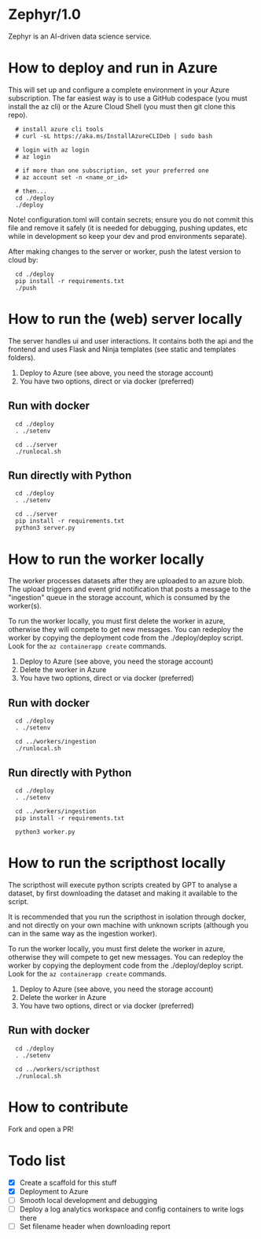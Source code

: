# Zephyr/1.0

Zephyr is an AI-driven data science service.



# How to deploy and run in Azure

This will set up and configure a complete environment in your Azure subscription. The far easiest way is to use a GitHub codespace (you must install the az cli) or the Azure Cloud Shell (you must then git clone this repo).

```
  # install azure cli tools
  # curl -sL https://aka.ms/InstallAzureCLIDeb | sudo bash

  # login with az login
  # az login

  # if more than one subscription, set your preferred one
  # az account set -n <name_or_id>

  # then...
  cd ./deploy
  ./deploy
```

Note! configuration.toml will contain secrets; ensure you do not commit this file and remove it safely (it is needed for debugging, pushing updates, etc while in development so keep your dev and prod environments separate).

After making changes to the server or worker, push the latest version to cloud by:

```
  cd ./deploy
  pip install -r requirements.txt
  ./push
```



# How to run the (web) server locally

The server handles ui and user interactions. It contains both the api
and the frontend and uses Flask and Ninja templates (see static and templates folders).

1. Deploy to Azure (see above, you need the storage account)
1. You have two options, direct or via docker (preferred)

## Run with docker

```
  cd ./deploy
  . ./setenv

  cd ../server
  ./runlocal.sh
```

## Run directly with Python

```
  cd ./deploy
  . ./setenv

  cd ../server
  pip install -r requirements.txt
  python3 server.py
```



# How to run the worker locally

The worker processes datasets after they are uploaded to an azure blob. The upload triggers and event grid notification that posts a message to the "ingestion" queue in the storage account, which is consumed by the worker(s).

To run the worker locally, you must first delete the worker in azure, otherwise they will compete to get new messages. You can redeploy the worker by copying the deployment code from the ./deploy/deploy script. Look for the `az containerapp create` commands.

1. Deploy to Azure (see above, you need the storage account)
1. Delete the worker in Azure
1. You have two options, direct or via docker (preferred)

## Run with docker

```
  cd ./deploy
  . ./setenv

  cd ../workers/ingestion
  ./runlocal.sh
```

## Run directly with Python

```
  cd ./deploy
  . ./setenv

  cd ../workers/ingestion
  pip install -r requirements.txt
  
  python3 worker.py
```


# How to run the scripthost locally

The scripthost will execute python scripts created by GPT to analyse a dataset, by first downloading the dataset and making it available to the script.

It is recommended that you run the scripthost in isolation through docker, and not directly on your own machine with unknown scripts (although you can in the same way as the ingestion worker).

To run the worker locally, you must first delete the worker in azure, otherwise they will compete to get new messages. You can redeploy the worker by copying the deployment code from the ./deploy/deploy script. Look for the `az containerapp create` commands.

1. Deploy to Azure (see above, you need the storage account)
1. Delete the worker in Azure
1. You have two options, direct or via docker (preferred)

## Run with docker

```
  cd ./deploy
  . ./setenv

  cd ../workers/scripthost
  ./runlocal.sh
```



# How to contribute

Fork and open a PR!



# Todo list

- [x] Create a scaffold for this stuff
- [x] Deployment to Azure
- [ ] Smooth local development and debugging
- [ ] Deploy a log analytics workspace and config containers to write logs there
- [ ] Set filename header when downloading report
